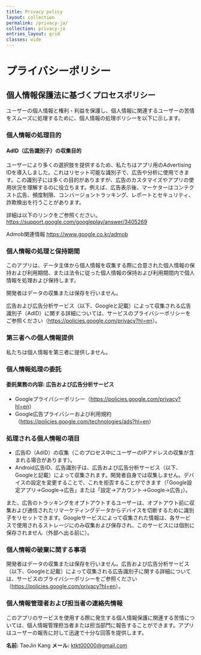 ```yaml
---
title: Privacy policy
layout: collection
permalink: /privacy-ja/
collection: privacy-ja
entries_layout: grid
classes: wide
---
```

# プライバシーポリシー

## 個人情報保護法に基づくプロセスポリシー

ユーザーの個人情報と権利・利益を保護し、個人情報に関連するユーザーの苦情をスムーズに処理するために、個人情報の処理ポリシーを以下に示します。

### 個人情報の処理目的

#### AdID（広告識別子）の収集目的

ユーザーにより多くの選択肢を提供するため、私たちはアプリ用のAdvertising IDを導入しました。これはリセット可能な識別子で、広告や分析に使用できます。この識別子には多くの目的がありますが、広告のカスタマイズやアプリの使用状況を理解するのに役立ちます。例えば、広告表示後、マーケターはコンテクスト広告、頻度制限、コンバージョントラッキング、レポートとセキュリティ、詐欺検出を行うことがあります。

詳細は以下のリンクをご参照ください。
<https://support.google.com/googleplay/answer/3405269>

Admob関連情報
<https://www.google.co.kr/admob>

### 個人情報の処理と保持期間

このアプリは、データ主体から個人情報を収集する際に合意された個人情報の保持および利用期間、または法令に従った個人情報の保持および利用期間内で個人情報を処理および保持します。

開発者はデータの収集または保存を行いません。

広告および広告分析サービス（以下、Googleと記載）によって収集される広告識別子（AdID）に関する詳細については、サービスのプライバシーポリシーをご参照ください（<https://policies.google.com/privacy?hl=en>）。

### 第三者への個人情報提供

私たちは個人情報を第三者に提供しません。

### 個人情報処理の委託

#### 委託業務の内容: 広告および広告分析サービス

- Googleプライバシーポリシー（<https://policies.google.com/privacy?hl=en>）
- Google広告プライバシーおよび利用規約（<https://policies.google.com/technologies/ads?hl=en>）

### 処理される個人情報の項目

- 広告ID（AdID）の収集（このプロセス中にユーザーのIPアドレスの収集が含まれる場合があります）。
- Android広告ID、広告識別子は、広告および広告分析サービス（以下、Googleと記載）によって収集されます。開発者自身では収集しません。デバイスの設定を変更することで、これを拒否することができます（「Google設定アプリ->Google->広告」または「設定->アカウント->Google->広告」）。

また、広告のトラッキングをオプトアウトするユーザーは、オプトアウト前に収集および通信されたリマーケティングデータからデバイスを切断するために識別子をリセットできます。Googleサービスによって収集された情報は、各サービスで使用されるストレージにのみ収集および保存され、このサービスには個別に保存されません（外部へ出る前に）。

### 個人情報の破棄に関する事項

開発者はデータの収集または保存を行いません。広告および広告分析サービス（以下、Googleと記載）によって収集される広告識別子に関する詳細については、サービスのプライバシーポリシーをご参照ください（<https://policies.google.com/privacy?hl=en>）。

### 個人情報管理者および担当者の連絡先情報

このアプリのサービスを使用する際に発生する個人情報保護に関連する苦情については、個人情報管理担当者または担当部門に報告することができます。アプリはユーザーの報告に対して迅速で十分な回答を提供します。

**名前:** TaeJin Kang
**メール:** <ktkt00000@gmail.com>
